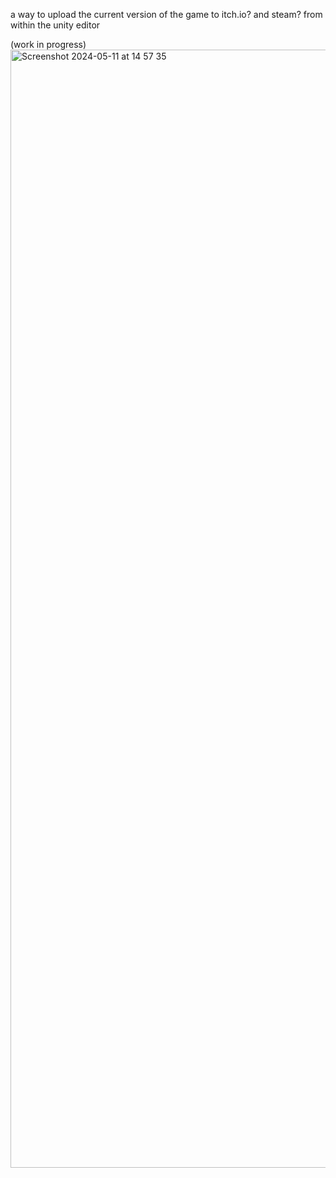a way to upload the current version of the game to itch.io? and steam?  from within the unity editor

(work in progress)
<img width="1789" alt="Screenshot 2024-05-11 at 14 57 35" src="https://github.com/MonkeyWearingAFezWithAMop/UnityBuild-Upload/assets/167363465/8d27869c-ef43-4857-b7f5-8e2b05cb9746">
